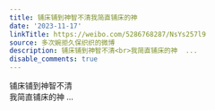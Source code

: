 ```yaml
---
title: 铺床铺到神智不清我简直铺床的神
date: '2023-11-17'
linkTitle: https://weibo.com/5286768287/NsYs257l9
source: 多次婉拒久保织织的微博
description: 铺床铺到神智不清<br>我简直铺床的神  ...
disable_comments: true
---
```

铺床铺到神智不清<br>我简直铺床的神  ...